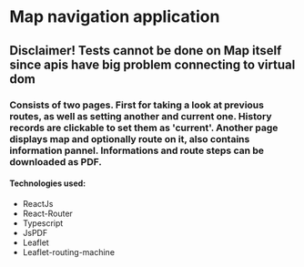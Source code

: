 # Map navigation application

## Disclaimer! Tests cannot be done on Map itself since apis have big problem connecting to virtual dom
### Consists of two pages. First for taking a look at previous routes, as well as setting another and current one. History records are clickable to set them as 'current'. Another page displays map and optionally route on it, also contains information pannel. Informations and route steps can be downloaded as PDF.

#### Technologies used:
- ReactJs
- React-Router
- Typescript
- JsPDF
- Leaflet
- Leaflet-routing-machine